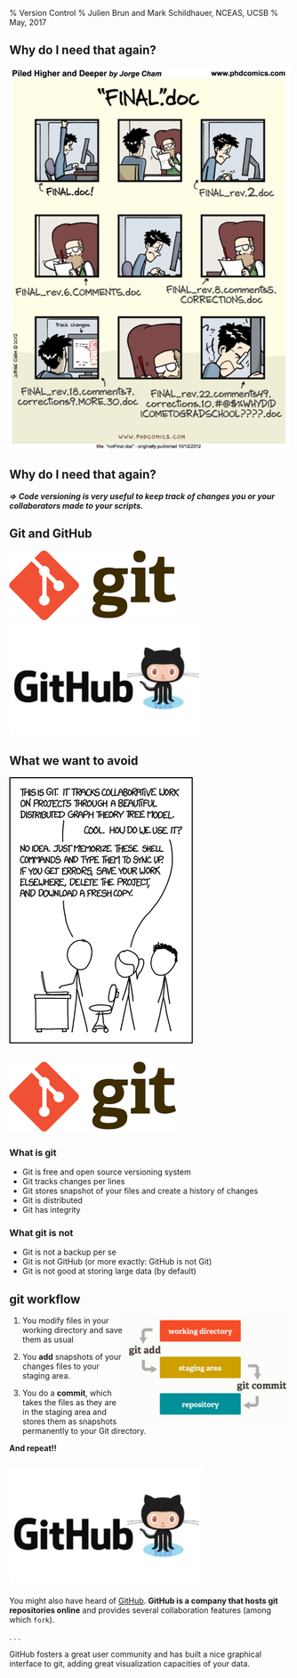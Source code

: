% Version Control
% Julien Brun and Mark Schildhauer, NCEAS, UCSB
% May, 2017


## Why do I need that again?

<img style="align: left;width: 550px;" src=images/phd_comics_final.png />

## Why do I need that again?


_**=> Code versioning is very useful to keep track of changes you or your collaborators made to your scripts.**_


## Git and GitHub

<img style="float: center;width: 300px;" src="images/git_icon.png">

<img style="float: center;width: 350px;" src="images/GitHub_logo.png">


## What we want to avoid

![xkcd - git](images/git_xkcd.png)

## <img style="align: left;;width: 300px;" src="images/git_icon.png"> 

### What is git

- Git is free and open source versioning system
- Git tracks changes per lines
- Git stores snapshot of your files and create a history of changes
- Git is distributed
- Git has integrity

### What git is not

- Git is not a backup per se
- Git is not GitHub (or more exactly: GitHub is not Git)
- Git is not good at storing large data (by default)

## git workflow

<img style="float: right;width: 300px;" src="images/git_workflow_general.png">

1. You modify files in your working directory and save them as usual

2. You **add** snapshots of your changes files to your staging area.

3. You do a **commit**, which takes the files as they are in the staging area and stores them as snapshots permanently to your Git directory.

**And repeat!!**


## <img style="align: left;width: 350px;" src="images/GitHub_logo.png">

You might also have heard of [GitHub](https://github.com). **GitHub is a company that hosts git repositories online** and provides several collaboration features (among which `fork`). 

. . .

GitHub fosters a great user community and has built a nice graphical interface to git, adding great visualization capacities of your data.